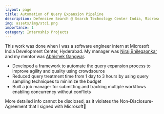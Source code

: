 ```yaml
---
layout: page
title: Automation of Query Expansion Pipeline
description: Defensive Search @ Search Technology Center India, Microsoft
img: assets/img/stci.png
importance: 1
category: Internship Projects
---
```


This work was done when I was a software engineer intern at Microsoft India Development Center, Hyderabad. My manager was [Niraj Bhilegaonkar](https://www.linkedin.com/in/nirajbhilegaonkar/) and my mentor was [Abhishek Gangwar](https://www.linkedin.com/in/abhishek-gangwar-5299025a/).
- Developed a framework to automate the query expansion process to improve agility and quality using crowdsource
- Reduced query treatment time from 1 day to 3 hours by using query sampling techniques to minimize the budget
- Built a job manager for submitting and tracking multiple workflows enabling concurrency without conflicts

More detailed info cannot be disclosed, as it violates the Non-Disclosure-Agreement that I signed with Microsoft🙂